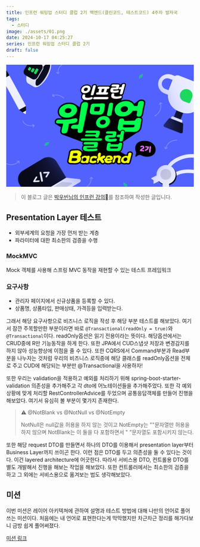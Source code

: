 ```yaml
---
title: 인프런 워밍업 스터디 클럽 2기 백엔드(클린코드, 테스트코드) 4주차 발자국
tags:
  - 스터디
image: ./assets/01.png
date: 2024-10-17 04:25:27
series: 인프런 워밍업 스터디 클럽 2기
draft: false
---
```


![banner](./assets/01.png)

> 이 블로그 글은 [박우빈님의 인프런 강의](https://inf.run/kHiWM)를 참조하여 작성한 글입니다.

## Presentation Layer 테스트

- 외부세계의 요청을 가장 먼저 받는 계층
- 파라미터에 대한 최소한의 검증을 수행

### MockMVC

Mock 객체를 사용해 스프링 MVC 동작을 재현할 수 있는 테스트 프레임워크

### 요구사항

- 관리자 페이지에서 신규상품을 등록할 수 있다.
- 상품명, 상품타입, 판매상태, 가격등을 입력받는다.

그래서 해당 요구사항으로 비즈니스 로직을 작성 후 해당 부분 테스트를 해보았다. 여기서 잠깐 주목할만한 부분이라면 바로 `@Transactional(readOnly = true)`와 `@Transactional`이다. readOnly옵션은 읽기 전용이라는 뜻이다. 해당옵션에서는 CRUD중에 R만 기능동작을 하게 한다. 또한 JPA에서 CUD스냅샷 저장과 변경감지를 하지 않아 성능향상에 이점을 줄 수 있다. 또한 CQRS에서 Command부분과 Read부분을 나누자는 것처럼 우리의 비즈니스 로직중에 해당 클래스를 readOnly옵션을 전체로 주고 CUD에 해당되는 부분만 @Transactional을 사용하자!

또한 우리는 validation을 적용하고 예외를 처리하기 위해 spring-boot-starter-validation 의존성을 추가해주고 각 dto에 어노테이션들을 추가해주었다. 또한 각 예외상황에 맞게 처리할 RestControllerAdvice를 두었으며 공통응답객체를 만들어 진행을 해보았다. 여기서 유심히 볼 부분이 몇가지 존재한다.

> ⚠️ @NotBlank vs @NotNull vs @NotEmpty
>
> NotNull은 null값을 허용을 하지 않는 것이고 NotEmpty는 ""문자열만 허용을 하지 않으며 NotBlank는 이 둘을 다 포함하면서 " "문자열도 포함시키지 않는다.

또한 해당 request DTO를 만들면서 하나의 DTO를 이용해서 presentation layer부터 Business Layer까지 쓰이곤 한다. 이런 점은 DTO를 두고 의존성을 둘 수 있다는 것이다. 이건 layered architecture에 어긋한다. 따라서 서비스용 DTO, 컨트롤용 DTO를 별도 개발해서 진행을 해보는 작업을 해보았다. 또한 컨트롤러에서는 최소한의 검증을 하고 그 외에는 서비스용으로 옮겨보는 법도 생각해보았다.

## 미션

이번 미션은 레이어 아키텍쳐에 관하여 설명과 테스트 방법에 대해 나만의 언어로 풀어쓰는 미션이다. 처음에는 내 언어로 표현한다는게 막막했지만 차근차근 정리를 해가다보니 금방 쉽게 풀어써졌다.

[미션 링크](https://sungbin.kr/인프런-워밍업-스터디-클럽-2기-백엔드(클린코드-테스트코드)-Day15-미션/)